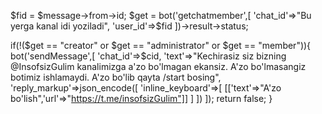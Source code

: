 $fid = $message->from->id;
$get = bot('getchatmember',[
'chat_id'=>"Bu yerga kanal idi yoziladi",
'user_id'=>$fid
])->result->status;

if(!($get == "creator" or $get == "administrator" or $get == "member")){
bot('sendMessage',[
'chat_id'=>$cid,
'text'=>"Kechirasiz siz bizning @InsofsizGulim kanalimizga a'zo bo'lmagan ekansiz. A'zo bo'lmasangiz botimiz ishlamaydi. A'zo bo'lib qayta /start bosing",
'reply_markup'=>json_encode([
'inline_keyboard'=>[
[['text'=>"A'zo bo'lish",'url'=>"https://t.me/insofsizGulim"]]
]
])
]);
return false;
}
